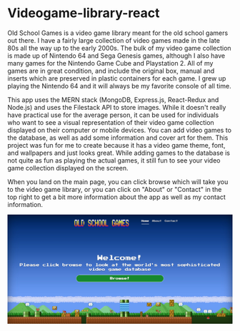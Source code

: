 # Videogame-library-react
Old School Games is a video game library meant for the old school gamers out there. I have a fairly large collection of video games made in the late 80s all the way up to the early 2000s. The bulk of my video game collection is made up of Nintendo 64 and Sega Genesis games, although I also have many games for the Nintendo Game Cube and Playstation 2. All of my games are in great condition, and include the original box, manual and inserts which are preserved in plastic containers for each game. I grew up playing the Nintendo 64 and it will always be my favorite console of all time.

This app uses the MERN stack (MongoDB, Express.js, React-Redux and Node.js) and uses the Filestack API to store images. While it doesn't really have practical use for the average person, it can be used for individuals who want to see a visual representation of their video game collection displayed on their computer or mobile devices. You can add video games to the database, as well as add some information and cover art for them. This project was fun for me to create because it has a video game theme, font, and wallpapers and just looks great. While adding games to the database is not quite as fun as playing the actual games, it still fun to see your video game collection displayed on the screen.

When you land on the main page, you can click browse which will take you to the video game library, or you can click on "About" or "Contact" in the top right to get a bit more information about the app as well as my contact information.

<img src="screenshots/main.jpg"/>
